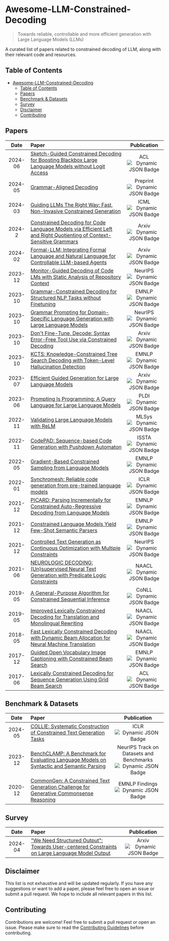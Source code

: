 # Awesome-LLM-Constrained-Decoding

> Towards reliable, controllable and more efficient generation with Large Language Models (LLMs)

A curated list of papers related to constrained decoding of LLM, along with their relevant code and resources.


## Table of Contents

- [Awesome-LLM-Constrained-Decoding](#awesome-llm-constrained-decoding)
  - [Table of Contents](#table-of-contents)
  - [Papers](#papers)
  - [Benchmark \& Datasets](#benchmark--datasets)
  - [Survey](#survey)
  - [Disclaimer](#disclaimer)
  - [Contributing](#contributing)


## Papers


|  Date    | Paper                                                                                                                                                                               | Publication |
| :-----: | :---------------------------------------------------------------------------------------------------------------------------------------------------------------------------------- | :---------: |
| 2024-06 | [Sketch-Guided Constrained Decoding for Boosting Blackbox Large Language Models without Logit Access](https://arxiv.org/abs/2401.09967)                                                                                                                    |  ACL <br>  ![Dynamic JSON Badge](https://img.shields.io/badge/dynamic/json?url=https%3A%2F%2Fapi.semanticscholar.org%2Fgraph%2Fv1%2Fpaper%2Fd9ef08a1a0d231d01ce805c61230995877c606d3%3Ffields%3DcitationCount&query=%24.citationCount&label=citation) |
| 2024-05 | [Grammar-Aligned Decoding](https://arxiv.org/abs/2405.21047)                                                                                                                   |  Preprint <br>  ![Dynamic JSON Badge](https://img.shields.io/badge/dynamic/json?url=https%3A%2F%2Fapi.semanticscholar.org%2Fgraph%2Fv1%2Fpaper%2Fb95ca121a606da32180ab8bb0c0c58bf19b1499b%3Ffields%3DcitationCount&query=%24.citationCount&label=citation) |
| 2024-03 | [Guiding LLMs The Right Way: Fast, Non-Invasive Constrained Generation](https://icml.cc/virtual/2024/poster/33037)                                                                                                                     |  ICML<br>  ![Dynamic JSON Badge](https://img.shields.io/badge/dynamic/json?url=https%3A%2F%2Fapi.semanticscholar.org%2Fgraph%2Fv1%2Fpaper%2Fb95ca121a606da32180ab8bb0c0c58bf19b1499b%3Ffields%3DcitationCount&query=%24.citationCount&label=citation) |
| 2024-2 | [Constrained Decoding for Code Language Models via Efficient Left and Right Quotienting of Context-Sensitive Grammars](https://arxiv.org/abs/2402.17988)                                                                                                                   |  Arxiv <br>  ![Dynamic JSON Badge](https://img.shields.io/badge/dynamic/json?url=https%3A%2F%2Fapi.semanticscholar.org%2Fgraph%2Fv1%2Fpaper%2F2be4efd184deaa10d69d58ab87d6032680e32931%3Ffields%3DcitationCount&query=%24.citationCount&label=citation) |
| 2024-02 | [Formal-LLM: Integrating Formal Language and Natural Language for Controllable LLM-based Agents](https://arxiv.org/abs/2402.00798)                                                                                                                  |  Arxiv <br>  ![Dynamic JSON Badge](https://img.shields.io/badge/dynamic/json?url=https%3A%2F%2Fapi.semanticscholar.org%2Fgraph%2Fv1%2Fpaper%2Fd6274dd321da90648a573d202ffef96b5f9d25b0%3Ffields%3DcitationCount&query=%24.citationCount&label=citation) |
| 2023-12 | [Monitor-Guided Decoding of Code LMs with Static Analysis of Repository Context](https://papers.nips.cc/paper_files/paper/2023/hash/662b1774ba8845fc1fa3d1fc0177ceeb-Abstract-Conference.html)                                                                                                                  |  NeurIPS <br>  ![Dynamic JSON Badge](https://img.shields.io/badge/dynamic/json?url=https%3A%2F%2Fapi.semanticscholar.org%2Fgraph%2Fv1%2Fpaper%2F9b405bcf0c10a220e848eed43573ffc3477e13b8%3Ffields%3DcitationCount&query=%24.citationCount&label=citation) |
| 2023-10  | [Grammar-Constrained Decoding for Structured NLP Tasks without Finetuning](https://aclanthology.org/2023.emnlp-main.674/)                                                                                                                    |  EMNLP<br> ![Dynamic JSON Badge](https://img.shields.io/badge/dynamic/json?url=https%3A%2F%2Fapi.semanticscholar.org%2Fgraph%2Fv1%2Fpaper%2F7e269bfabb451765a16ca0357de6b497cefb60bf%3Ffields%3DcitationCount&query=%24.citationCount&label=citation) |
| 2023-10 | [Grammar Prompting for Domain-Specific Language Generation with Large Language Models](https://proceedings.neurips.cc/paper_files/paper/2023/hash/cd40d0d65bfebb894ccc9ea822b47fa8-Abstract-Conference.html)                                                                                                                      |  NeurIPS<br> ![Dynamic JSON Badge](https://img.shields.io/badge/dynamic/json?url=https%3A%2F%2Fapi.semanticscholar.org%2Fgraph%2Fv1%2Fpaper%2Faf705d648b5b16daa3dcc593bc593f2574d76c07%3Ffields%3DcitationCount&query=%24.citationCount&label=citation) |
| 2023-10 | [Don't Fine-Tune, Decode: Syntax Error-Free Tool Use via Constrained Decoding](https://arxiv.org/abs/2310.07075)                                                                                                                  |  Arxiv <br>  ![Dynamic JSON Badge](https://img.shields.io/badge/dynamic/json?url=https%3A%2F%2Fapi.semanticscholar.org%2Fgraph%2Fv1%2Fpaper%2F9c55dd7af13d6a53832e0117fc2c8ec55e386751%3Ffields%3DcitationCount&query=%24.citationCount&label=citation) |
| 2023-10 | [KCTS: Knowledge-Constrained Tree Search Decoding with Token-Level Hallucination Detection](https://aclanthology.org/2023.emnlp-main.867/)                                                                                                                  |  EMNLP<br> ![Dynamic JSON Badge](https://img.shields.io/badge/dynamic/json?url=https%3A%2F%2Fapi.semanticscholar.org%2Fgraph%2Fv1%2Fpaper%2Fe6f74f2746a9e8bc90701f2afcf3c47e5e98b2dd%3Ffields%3DcitationCount&query=%24.citationCount&label=citation) |
| 2023-07 | [Efficient Guided Generation for Large Language Models](https://arxiv.org/abs/2307.09702) | Arxiv <br>  ![Dynamic JSON Badge](https://img.shields.io/badge/dynamic/json?url=https%3A%2F%2Fapi.semanticscholar.org%2Fgraph%2Fv1%2Fpaper%2Fc4ceaef35bca063815f50d90a087acbd07a65478%3Ffields%3DcitationCount&query=%24.citationCount&label=citation) |
| 2023-06       | [Prompting Is Programming: A Query Language for Large Language Models](https://dl.acm.org/doi/10.1145/3591300)                                                                                                                      |   PLDI<br>  ![Dynamic JSON Badge](https://img.shields.io/badge/dynamic/json?url=https%3A%2F%2Fapi.semanticscholar.org%2Fgraph%2Fv1%2Fpaper%2Fc2329c685f11efa25c562f97be71ff03103423fd%3Ffields%3DcitationCount&query=%24.citationCount&label=citation) |
| 2022-11 | [Validating Large Language Models with ReLM](https://proceedings.mlsys.org/paper_files/paper/2023/file/93c7d9da61ccb2a60ac047e92787c3ef-Paper-mlsys2023.pdf)                                                                                                                   |  MLSys<br>  ![Dynamic JSON Badge](https://img.shields.io/badge/dynamic/json?url=https%3A%2F%2Fapi.semanticscholar.org%2Fgraph%2Fv1%2Fpaper%2Ffd291f8ab240af366da0133c5c5b31562484d5a3%3Ffields%3DcitationCount&query=%24.citationCount&label=citation) |
| 2022-11 | [CodePAD: Sequence-based Code Generation with Pushdown Automaton](https://arxiv.org/abs/2211.00818) |  ISSTA <br>  ![Dynamic JSON Badge](https://img.shields.io/badge/dynamic/json?url=https%3A%2F%2Fapi.semanticscholar.org%2Fgraph%2Fv1%2Fpaper%2F3cba16fc46ac5b35c1cc72a822208aa0097384cc%3Ffields%3DcitationCount&query=%24.citationCount&label=citation) |
| 2022-05| [Gradient-Based Constrained Sampling from Language Models](https://aclanthology.org/2022.emnlp-main.144/)                                                                                                                  |  EMNLP <br>  ![Dynamic JSON Badge](https://img.shields.io/badge/dynamic/json?url=https%3A%2F%2Fapi.semanticscholar.org%2Fgraph%2Fv1%2Fpaper%2Ff1e56def812bc398d1b2b8c9a7ea6a623abd38e5%3Ffields%3DcitationCount&query=%24.citationCount&label=citation) |
| 2022-01 | [Synchromesh: Reliable code generation from pre-trained language models](https://arxiv.org/abs/2201.11227)                                                                                                                   |  ICLR<br>  ![Dynamic JSON Badge](https://img.shields.io/badge/dynamic/json?url=https%3A%2F%2Fapi.semanticscholar.org%2Fgraph%2Fv1%2Fpaper%2Fb62d63580b81a2cbb20c3c1593dd62d118e4cb07%3Ffields%3DcitationCount&query=%24.citationCount&label=citation) |
| 2021-12 | [PICARD: Parsing Incrementally for Constrained Auto-Regressive Decoding from Language Models](https://aclanthology.org/2021.emnlp-main.779/) |  EMNLP <br>  ![Dynamic JSON Badge](https://img.shields.io/badge/dynamic/json?url=https%3A%2F%2Fapi.semanticscholar.org%2Fgraph%2Fv1%2Fpaper%2F5fbcfccd3736969d95ed660d8e6962c86b7a9113%3Ffields%3DcitationCount&query=%24.citationCount&label=citation) |
| 2021-12  | [Constrained Language Models Yield Few-Shot Semantic Parsers](https://aclanthology.org/2021.emnlp-main.608/) |  EMNLP <br>  ![Dynamic JSON Badge](https://img.shields.io/badge/dynamic/json?url=https%3A%2F%2Fapi.semanticscholar.org%2Fgraph%2Fv1%2Fpaper%2F64a1dbdd7653eaca25c78e87335ee156b6f6959e%3Ffields%3DcitationCount&query=%24.citationCount&label=citation) |
| 2021-12 | [Controlled Text Generation as Continuous Optimization with Multiple Constraints](https://papers.neurips.cc/paper/2021/file/79ec2a4246feb2126ecf43c4a4418002-Paper.pdf) |  NeurIPS <br>  ![Dynamic JSON Badge](https://img.shields.io/badge/dynamic/json?url=https%3A%2F%2Fapi.semanticscholar.org%2Fgraph%2Fv1%2Fpaper%2F3b02eb62f198449840334da26917e3610b283e25%3Ffields%3DcitationCount&query=%24.citationCount&label=citation) |
| 2021-06 |[NEUROLOGIC DECODING:(Un)supervised Neural Text Generation with Predicate Logic Constraints](https://aclanthology.org/2021.naacl-main.339.pdf) | NAACL <br>  ![Dynamic JSON Badge](https://img.shields.io/badge/dynamic/json?url=https%3A%2F%2Fapi.semanticscholar.org%2Fgraph%2Fv1%2Fpaper%2F2c5bf29079cd958a2bef150077a02a1deb300652%3Ffields%3DcitationCount&query=%24.citationCount&label=citation) |
| 2019-05 | [A General-Purpose Algorithm for Constrained Sequential Inference](https://aclanthology.org/K19-1045/) |  CoNLL <br>  ![Dynamic JSON Badge](https://img.shields.io/badge/dynamic/json?url=https%3A%2F%2Fapi.semanticscholar.org%2Fgraph%2Fv1%2Fpaper%2Fd013ec4049e82ba1002c9ea2c6a0c411890757dd%3Ffields%3DcitationCount&query=%24.citationCount&label=citation) |
| 2019-05 | [Improved Lexically Constrained Decoding for Translation and Monolingual Rewriting](https://aclanthology.org/N19-1090/) |  NAACL <br>  ![Dynamic JSON Badge](https://img.shields.io/badge/dynamic/json?url=https%3A%2F%2Fapi.semanticscholar.org%2Fgraph%2Fv1%2Fpaper%2F101141b047d119ef9c8fda8dd83d3d9eb3fbfd1f%3Ffields%3DcitationCount&query=%24.citationCount&label=citation) |
| 2018-05 | [Fast Lexically Constrained Decoding with Dynamic Beam Allocation for Neural Machine Translation](https://aclanthology.org/N18-1119/) |  NAACL <br>  ![Dynamic JSON Badge](https://img.shields.io/badge/dynamic/json?url=https%3A%2F%2Fapi.semanticscholar.org%2Fgraph%2Fv1%2Fpaper%2F823f335eee85b42502c8c6cb3ce38b4ae274ef89%3Ffields%3DcitationCount&query=%24.citationCount&label=citation) |
| 2017-12 | [Guided Open Vocabulary Image Captioning with Constrained Beam Search](https://aclanthology.org/D17-1098/) | EMNLP <br>  ![Dynamic JSON Badge](https://img.shields.io/badge/dynamic/json?url=https%3A%2F%2Fapi.semanticscholar.org%2Fgraph%2Fv1%2Fpaper%2F086fa2fe3ee2a5b805aeaf9fbfe59ee8157dad5c%3Ffields%3DcitationCount&query=%24.citationCount&label=citation) |
| 2017-06 | [Lexically Constrained Decoding for Sequence Generation Using Grid Beam Search](https://aclanthology.org/P17-1141/) |  ACL <br>  ![Dynamic JSON Badge](https://img.shields.io/badge/dynamic/json?url=https%3A%2F%2Fapi.semanticscholar.org%2Fgraph%2Fv1%2Fpaper%2F82f9637e263251b2387c8e0c87b942bd1b6c3bdd%3Ffields%3DcitationCount&query=%24.citationCount&label=citation) |



## Benchmark & Datasets

|  Date    | Paper                                                                                                                                                                               | Publication |
| :-----: | :---------------------------------------------------------------------------------------------------------------------------------------------------------------------------------- | :---------: |
| 2024-05 | [COLLIE: Systematic Construction of Constrained Text Generation Tasks](https://arxiv.org/abs/2307.08689)                                                                                                                   |  ICLR <br>  ![Dynamic JSON Badge](https://img.shields.io/badge/dynamic/json?url=https%3A%2F%2Fapi.semanticscholar.org%2Fgraph%2Fv1%2Fpaper%2F18b75ea107ed166d7120c12c162b94f02e20b417%3Ffields%3DcitationCount&query=%24.citationCount&label=citation) |
| 2023-12 | [BenchCLAMP: A Benchmark for Evaluating Language Models on Syntactic and Semantic Parsing](https://arxiv.org/abs/2206.10668)                                                                                                                   |  NeurIPS Track on Datasets and Benchmarks <br> ![Dynamic JSON Badge](https://img.shields.io/badge/dynamic/json?url=https%3A%2F%2Fapi.semanticscholar.org%2Fgraph%2Fv1%2Fpaper%2F95e2f656017f9ec5d9cd411b1f744b278131ce6c%3Ffields%3DcitationCount&query=%24.citationCount&label=citation) |
| 2020-12 | [CommonGen: A Constrained Text Generation Challenge for Generative Commonsense Reasoning](https://aclanthology.org/2020.findings-emnlp.165.pdf)                                                                                                                  |  EMNLP Findings <br> ![Dynamic JSON Badge](https://img.shields.io/badge/dynamic/json?url=https%3A%2F%2Fapi.semanticscholar.org%2Fgraph%2Fv1%2Fpaper%2F0119a57cf88ef16e6dc291252fae340bb6b3953c%3Ffields%3DcitationCount&query=%24.citationCount&label=citation) |



## Survey

|  Date    | Paper                                                                                                                                                                               | Publication |
| :-----: | :---------------------------------------------------------------------------------------------------------------------------------------------------------------------------------- | :---------: |
| 2024-04       | ["We Need Structured Output": Towards User-centered Constraints on Large Language Model Output](https://arxiv.org/abs/2404.07362)                                                                                                                      |   Arxiv<br> ![Dynamic JSON Badge](https://img.shields.io/badge/dynamic/json?url=https%3A%2F%2Fapi.semanticscholar.org%2Fgraph%2Fv1%2Fpaper%2Fa78f0c4433a34b90fe4a62c226b79af68d7d7deb%3Ffields%3DcitationCount&query=%24.citationCount&label=citation)  |


## Disclaimer

This list is not exhaustive and will be updated regularly. If you have any suggestions or want to add a paper, please feel free to open an issue or submit a pull request. We hope to include all relevant papers in this list.

## Contributing

Contributions are welcome! Feel free to submit a pull request or open an issue. Please make sure to read the [Contributing Guidelines](CONTRIBUTING.md) before contributing.




